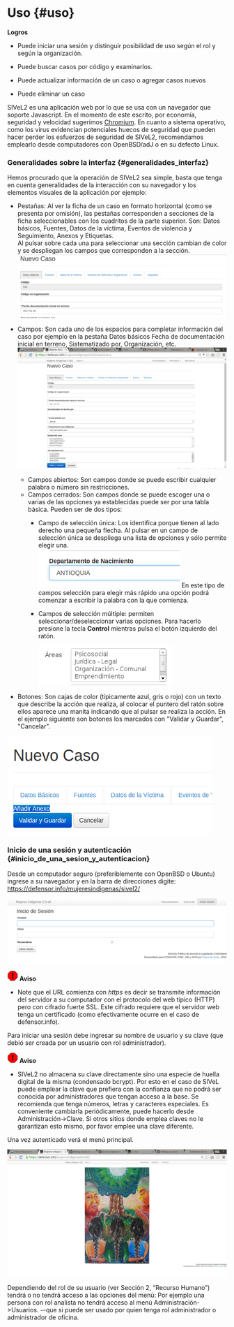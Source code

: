 
# Uso  {#uso}

**Logros**

* Puede iniciar una sesión y distinguir posibilidad de uso según el rol y según la 
organización.

* Puede buscar casos por código y examinarlos.

* Puede actualizar información de un caso o agregar casos nuevos

* Puede eliminar un caso

SIVeL2 es una aplicación web por lo que se usa con un navegador que soporte 
Javascript. En el momento de este escrito, por economía, seguridad y velocidad 
sugerimos [Chromium](https://www.google.com/chrome/browser/desktop/index.html). 
En cuanto a sistema operativo, como los virus evidencian potenciales huecos de 
seguridad que pueden hacer perder los esfuerzos de seguridad de SIVeL2, 
recomendamos emplearlo desde computadores con OpenBSD/adJ o en su defecto Linux.


### Generalidades sobre la interfaz {#generalidades_interfaz}
Hemos procurado que la operación de SIVeL2 sea simple, basta que tenga en cuenta 
generalidades de la interacción con su navegador y los elementos visuales
de la aplicación por ejemplo:

* Pestañas: Al ver la ficha de un caso en formato horizontal (como se presenta 
por omisión), las pestañas corresponden a secciones de la ficha seleccionables 
con los cuadritos de la parte superior.  Son: Datos básicos, Fuentes, 
Datos de la víctima, Eventos de violencia y Seguimiento, Anexos y Etiquetas.  
Al pulsar sobre cada una para seleccionar una sección cambian de color y se 
despliegan los campos que corresponden a la sección.
 ![Pestañas](img/ej-pestanas.png)

* Campos: Son cada uno de los espacios para completar información del caso por 
ejemplo en la pestaña Datos básicos Fecha de documentación inicial en terreno, 
Sistematizado por, Organización, etc.  
![Campos](img/ej-campos.png)
	* Campos abiertos: Son campos donde se puede escribir cualquier 
	    palabra o número sin restricciones.
	* Campos cerrados: Son campos donde se puede escoger una o varias 
  	  de las opciones ya establecidas puede ser por una tabla básica.
	  Pueden ser de dos tipos:
		* Campo de selección única: Los identifica porque tienen al 
		  lado derecho una pequeña flecha. Al pulsar en un campo de 
		  selección única se despliega una lista de opciones y sólo 
	 	  permite elegir una.  
	 	  ![Campo de selección única](img/seleccion_unica.png)
		  En este tipo de campos selección para elegir más rápido 
		  una opción podrá comenzar a escribir la palabra con la 
	  	  que comienza.
		* Campos de selección múltiple: permiten 
	 	  seleccionar/deseleccionar varias opciones. Para hacerlo 
		  presione la tecla **Control** mientras pulsa el botón 
		  izquierdo del ratón.
		  
		  ![Campo de selección múltiple](img/selmultiple.png)
	
* Botones: Son cajas de color (típicamente azul, gris  o rojo) con un texto 
que describe la acción que realiza, al colocar el puntero del ratón sobre ellos 
aparece una manita indicando que al pulsar se realiza la acción. En el
ejemplo siguiente son botones los marcados con "Validar y Guardar",  
"Cancelar".

![Botones](img/ej-botones.png)


### Inicio de una sesión y autenticación {#inicio_de_una_sesion_y_autenticacion}

Desde un computador seguro (preferiblemente con OpenBSD o Ubuntu) ingrese a su 
navegador y en la barra de direcciones digite: 
<https://defensor.info/mujeresindigenas/sivel2/>

![Autenticación](img/autenticacion.png)

![Aviso](img/aviso.png)	
**Aviso**

* Note que el URL comienza con *https* es decir se transmite información del servidor 
a su computador con el protocolo del web típico (HTTP) pero con cifrado fuerte SSL. 
Este cifrado requiere que el servidor web tenga un certificado (como efectivamente
ocurre en el caso de defensor.info).

Para iniciar una sesión debe ingresar su nombre de usuario y su clave (que debió 
ser creada por un usuario con rol administrador).

![Aviso](img/aviso.png)	
**Aviso**

* SIVeL2 no almacena su clave directamente sino una especie de huella digital de la 
misma (condensado bcrypt). Por esto en el caso de SIVeL puede emplear la clave que 
prefiera con la confianza que no podrá ser conocida por administradores que tengan acceso a la base. 
Se recomienda que tenga números, letras y caracteres especiales. 
Es conveniente cambiarla periódicamente, puede hacerlo desde Administración->Clave.
Si otros sitios donde emplea claves no le garantizan esto mismo, por favor emplee una
clave diferente.

Una vez autenticado verá el menú principal.

![Menu Principal](img/menu_prin.png)

Dependiendo del rol de su usuario (ver Sección 2, “Recurso Humano”) tendrá o no 
tendrá acceso a las opciones del menú: Por ejemplo una persona con rol analista no 
tendrá acceso al menú Administración->Usuarios. --que si puede ser usado por
quien tenga rol administrador o administrador de oficina.


